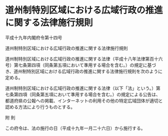 # 道州制特別区域における広域行政の推進に関する法律施行規則

平成十九年内閣府令第十四号

道州制特別区域における広域行政の推進に関する法律施行規則

道州制特別区域における広域行政の推進に関する法律（平成十八年法律第百十六号）第七条第四項（同条第五項において準用する場合を含む。）の規定に基づき、道州制特別区域における広域行政の推進に関する法律施行規則を次のように定める。

道州制特別区域における広域行政の推進に関する法律（以下「法」という。）第七条第四項（同条第五項において準用する場合を含む。）の規定による公告は、都道府県の公報への掲載、インターネットの利用その他の特定広域団体が適切と認める方法により行うものとする。

附 則

この府令は、法の施行の日（平成十九年一月二十六日）から施行する。
